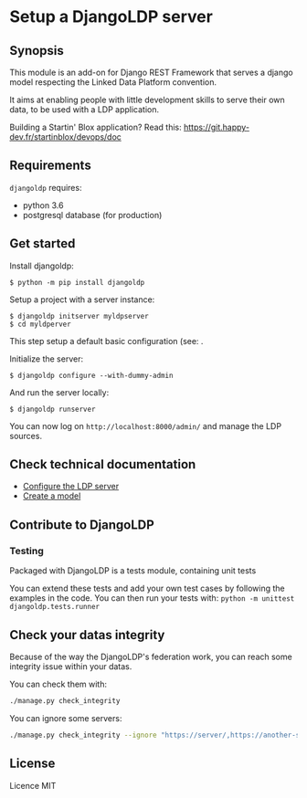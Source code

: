 # Setup a DjangoLDP server

## Synopsis

This module is an add-on for Django REST Framework that serves a django model respecting the Linked Data Platform convention.

It aims at enabling people with little development skills to serve their own data, to be used with a LDP application.

Building a Startin' Blox application? Read this: https://git.happy-dev.fr/startinblox/devops/doc

## Requirements

`djangoldp` requires:

* python 3.6
* postgresql database (for production)

## Get started

Install djangoldp:
```
$ python -m pip install djangoldp
```

Setup a project with a server instance:
```
$ djangoldp initserver myldpserver
$ cd myldperver
```

This step setup a default basic configuration (see: .

Initialize the server:
```
$ djangoldp configure --with-dummy-admin
```

And run the server locally:
```
$ djangoldp runserver
```

You can now log on `http://localhost:8000/admin/` and manage the LDP sources.

## Check technical documentation

* [Configure the LDP server](./docs/setup_server.md)
* [Create a model](./docs/create_model.md)

## Contribute to DjangoLDP

### Testing

Packaged with DjangoLDP is a tests module, containing unit tests

You can extend these tests and add your own test cases by following the examples in the code. You can then run your tests with:
`python -m unittest djangoldp.tests.runner`

## Check your datas integrity

Because of the way the DjangoLDP's federation work, you can reach some integrity issue within your datas.

You can check them with:

```bash
./manage.py check_integrity
```

You can ignore some servers:

```bash
./manage.py check_integrity --ignore "https://server/,https://another-server/"
```

## License

Licence MIT

